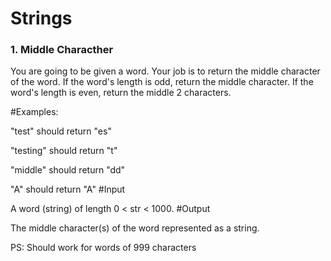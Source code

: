 # Strings
### 1. Middle Characther

You are going to be given a word. Your job is to return the middle character of the word. If the word's length is odd, return the middle character. If the word's length is even, return the middle 2 characters.

#Examples:

"test" should return "es"

"testing" should return "t"

"middle" should return "dd"

"A" should return "A"
#Input

A word (string) of length 0 < str < 1000.
#Output

The middle character(s) of the word represented as a string.


PS: Should work for words of 999 characters
